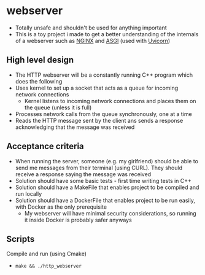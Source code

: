 # webserver
- Totally unsafe and shouldn't be used for anything important
- This is a toy project i made to get a better understanding of the internals of a webserver such as [NGINX](https://nginx.org/en/) and [ASGI](https://asgi.readthedocs.io/en/latest/introduction.html) (used with [Uvicorn](https://www.uvicorn.org/))

## High level design
- The HTTP webserver will be a constantly running C++ program which does the following
- Uses kernel to set up a socket that acts as a queue for incoming network connections
  - Kernel listens to incoming network connections and places them on the queue (unless it is full)
- Processes network calls from the queue synchronously, one at a time
- Reads the HTTP message sent by the client ans sends a response acknowledging that the message was received

## Acceptance criteria
- When running the server, someone (e.g. my girlfriend) should be able to send me messages from their terminal (using CURL). They should receive a response saying the message was received
- Solution should have some basic tests - first time writing tests in C++
- Solution should have a MakeFile that enables project to be compiled and run locally
- Solution should have a DockerFile that enables project to be run easily, with Docker as the only prerequisite
  - My webserver will have minimal security considerations, so running it inside Docker is probably safer anyways

## Scripts
Compile and run (using Cmake)
- `make && ./http_webserver`
